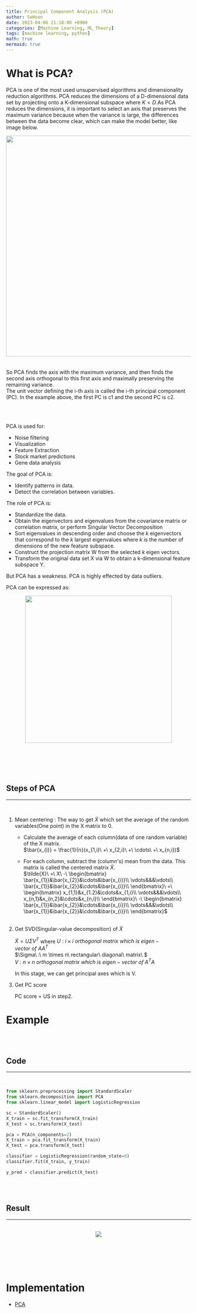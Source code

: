 ```yaml
---
title: Principal Component Analysis (PCA)
author: SeHoon
date: 2023-04-06 21:18:00 +0900
categories: [Machine Learning, ML_Theory]
tags: [machine learning, python]
math: true
mermaid: true
---
```


# What is PCA?

PCA is one of the most used unsupervised algorithms and dimensionality reduction algorithms. PCA reduces the dimensions of a D-dimensional data set by projecting onto a K-dimensional subspace where $K < D$.As PCA reduces the dimensions, it is important to select an axis that preserves the maximum variance because when the variance is large, the differences between the data become clear, which can make the model better, like image below.

<center>
<img src="https://github.com/csh970605/csh970605.github.io/assets/28240052/b11edef5-0f53-4abf-9239-2513e9097b28" width=600>
</center>
<br><br>
So PCA finds the axis with the maximum variance, and then finds the second axis orthogonal to this first axis and maximally preserving the remaining variance.<br>
The unit vector defining the i-th axis is called the i-th principal component (PC). In the example above, the first PC is c1 and the second PC is c2.


<br><br>

PCA is used for:
+ Noise filtering<br>
+ Visualization<br>
+ Feature Extraction<br>
+ Stock market predictions<br>
+ Gene data analysis<br>

The goal of PCA is:
+ Identify patterns in data.<br>
+ Detect the correlation between variables.<br>

The role of PCA is:
+ Standardize the data.
+ Obtain the eigenvectors and eigenvalues from the covariance matrix or correlation matrix, or perform Singular Vector Decomposition<br>
+ Sort eigenvalues in descending order and choose the $k$ eigenvectors that correspond to the $k$ largest eigenvalues where $k$ is the number of dimensions of the new feature subspace.<br>
+ Construct the projection matrix W from the selected $k$ eigen vectors.<br>
+ Transform the original data set X via W to obtain a k-dimensional feature subspace Y.<br>

But PCA has a weakness. PCA is highly effected by data outliers.

PCA can be expressed as:

<center>
<img src="https://user-images.githubusercontent.com/28240052/230391616-7843169d-5b38-4493-85d1-d41c16270fbe.png" width=400>
</center>

<br><br><br><br>

## Steps of PCA
---
<br>

1. Mean centering : The way to get $\tilde{X}$ which set the average of the random variables(One point) in the X matrix to 0.<br>

    + Calculate the average of each column(data of one random variable) of the X matrix.<br>
        $\bar{x_{i}} = \frac{1}{n}(x_{1,i}\ +\ x_{2,i}\ +\ \cdots\ +\ x_{n,i})$

    + For each column, subtract the (column's) mean from the data. This matrix is called the centered matrix $\tilde{X}$.<br>
        $\tilde{X}\ =\ X\ -\ \begin{bmatrix} \bar{x_{1}}&\bar{x_{2}}&\cdots&\bar{x_{i}}\\ \vdots&&&\vdots\\ \bar{x_{1}}&\bar{x_{2}}&\cdots&\bar{x_{i}}\\ \end{bmatrix}\ =\ \begin{bmatrix} x_{1,1}&x_{1.2}&\cdots&x_{1,i}\\ \vdots&&&\vdots\\ x_{n,1}&x_{n,2}&\cdots&x_{n,i}\\ \end{bmatrix}\ -\ \begin{bmatrix} \bar{x_{1}}&\bar{x_{2}}&\cdots&\bar{x_{i}}\\ \vdots&&&\vdots\\ \bar{x_{1}}&\bar{x_{2}}&\cdots&\bar{x_{i}}\\ \end{bmatrix}$
    <br><br>

2. Get SVD(Singular-value decomposition) of $\tilde{X}$<br>

    $\tilde{X} = U \Sigma V^{T}$ 
    where
    $U\ :\ i \times i\ orthogonal\ matrix\ which\ is\ eigen-vector\ of\ AA^{T}$<br>
    $\Sigma\ :\ m \times n\ rectangular\ diagonal\ matrix\ $<br>
    $V\ :\ n \times n\ orthogonal\ matrix\ which\ is\ eigen-vector\ of\ A^{T}A$<br>

    In this stage, we can get principal axes which is V.

3. Get PC score

    PC score = US in step2.

# Example
<br><br>

## Code
---
<br>

```py
from sklearn.preprocessing import StandardScaler
from sklearn.decomposition import PCA
from sklearn.linear_model import LogisticRegression

sc = StandardScaler()
X_train = sc.fit_transform(X_train)
X_test = sc.transform(X_test)

pca = PCA(n_components=2)
X_train = pca.fit_transform(X_train)
X_test = pca.transform(X_test)

classifier = LogisticRegression(random_state=0)
classifier.fit(X_train, y_train)

y_pred = classifier.predict(X_test)
```

<br><br>

## Result
---
<br>

<center>
<img src="https://user-images.githubusercontent.com/28240052/230381397-89808268-7f3d-4c17-b8be-988ac5329c4a.png">
</center>

<br><br><br><br>

# Implementation

+ [PCA](https://github.com/csh970605/Machine-LearningA-Z/tree/main/Part%209%20-%20Dimensionality%20Reduction/Section%2043%20-%20Principal%20Component%20Analysis%20(PCA)/Python)